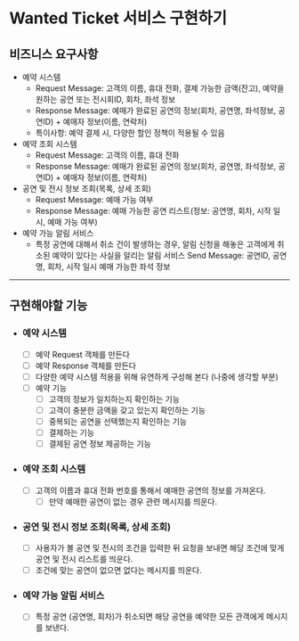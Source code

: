 # Wanted Ticket 서비스 구현하기

## 비즈니스 요구사항

- 예약 시스템
    - Request Message: 고객의 이름, 휴대 전화, 결제 가능한 금액(잔고), 예약을 원하는 공연 또는 전시회ID, 회차, 좌석 정보
    - Response Message: 예매가 완료된 공연의 정보(회차, 공연명, 좌석정보, 공연ID) + 예매자 정보(이름, 연락처)
    - 특이사항: 예약 결제 시, 다양한 할인 정책이 적용될 수 있음
- 예약 조회 시스템
    - Request Message: 고객의 이름, 휴대 전화
    - Response Message: 예매가 완료된 공연의 정보(회차, 공연명, 좌석정보, 공연ID) + 예매자 정보(이름, 연락처)
- 공연 및 전시 정보 조회(목록, 상세 조회)
  - Request Message: 예매 가능 여부
  - Response Message: 예매 가능한 공연 리스트(정보: 공연명, 회차, 시작 일시, 예매 가능 여부)
- 예약 가능 알림 서비스
  - 특정 공연에 대해서 취소 건이 발생하는 경우, 알림 신청을 해놓은 고객에게 취소된 예약이 있다는 사실을 알리는 알림 서비스
  Send Message: 공연ID, 공연명, 회차, 시작 일시 예매 가능한 좌석 정보
---
## 구현해야할 기능

- ### 예약 시스템
  - [ ] 예약 Request 객체를 만든다
  - [ ] 예약 Response 객체를 만든다
  - [ ] 다양한 예약 시스템 적용을 위해 유연하게 구성해 본다 (나중에 생각할 부분)
  - [ ] 예약 기능
    - [ ] 고객의 정보가 일치하는지 확인하는 기능
    - [ ] 고객이 충분한 금액을 갖고 있는지 확인하는 기능
    - [ ] 중복되는 공연을 선택했는지 확인하는 기능
    - [ ] 결제하는 기능
    - [ ] 결제된 공연 정보 제공하는 기능
- ### 예약 조회 시스템
  - [ ] 고객의 이름과 휴대 전화 번호를 통해서 예매한 공연의 정보를 가져온다.
    - [ ] 만약 예매한 공연이 없는 경우 관련 메시지를 띄운다.
- ### 공연 및 전시 정보 조회(목록, 상세 조회)
  - [ ] 사용자가 볼 공연 및 전시의 조건을 입력한 뒤 요청을 보내면 해당 조건에 맞게 공연 및 전시 리스트를 띄운다.
  - [ ] 조건에 맞는 공연이 없으면 없다는 메시지를 띄운다.
- ### 예약 가능 알림 서비스
  - [ ] 특정 공연 (공연명, 회차)가 취소되면 해당 공연을 예약한 모든 관객에게 메시지를 보낸다.